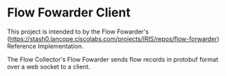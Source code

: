 Flow Fowarder Client
====================

This project is intended to by the Flow Fowarder's
(https://stash0.lancope.ciscolabs.com/projects/IRIS/repos/flow-forwarder)
Reference Implementation.

The Flow Collector's Flow Fowarder sends flow records in protobuf format
over a web socket to a client.
